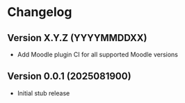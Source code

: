 # Changelog

## Version X.Y.Z (YYYYMMDDXX)

- Add Moodle plugin CI for all supported Moodle versions


## Version 0.0.1 (2025081900)

- Initial stub release
